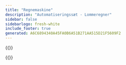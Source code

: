 ```yaml
---
title: "Regnemaskine"
description: "Automatiseringssæt - Lommeregner"
sidebar: false
sidebarlogo: fresh-white
include_footer: true
generated: A6C6894340A45FA0B6A51B271AA515D21F5609F2
---
```

{{<questions name="/content/da/calculator.json" completed="" showNavigationButtons=true registerJavaScript="getItemPrice,botTotal,migrationTotal" locale="da">}}
<script>
window.getItemPrice = getItemPrice = function (params) {
  var rowType = !!this.row
    ? this.row.getQuestionByColumnName('type')
    : null;

    var modeType = !!this.row
    ? this.row.getQuestionByColumnName('mode')
    : null;
  // if we can't find a question inside the cell (by row and column name) then return
  if (! rowType || ! modeType) 
    return 0;
  
  // get the selected item/choice
  var selectedType = rowType.selectedItem;

  if ( selectedType == null ) {
    // return 0 if a user did not select the item yet.
    return 0
  }

  var modeType = modeType.selectedItem;

  if ( modeType == null ) {
    // return 0 if a user did not select the item yet.
    return 0
  }

  switch ( selectedType.value ) {
    case "Trial":
        return 0;
    case "User":
        switch ( modeType.value ) {
            case "Attended":
                return 40;
                break;
            case "Unattended":
                return 40;
                break;
            case "Cloud":
                return 15;
            default:
                return "";
        }
        break;
    case "Flow":
        switch ( modeType.value ) {
            case "Attended":
                return "";
                break;
            case "Unattended":
                return (150 * 5) + (5 * 100);
                break;
             case "Cloud":
                return (5 * 100);
                break;
            default:
                return "";
        }
        break
    case "Extra Flow":
        switch ( modeType.value ) {
            case "Attended":
                return "";
                break;
            case "Unattended":
                return 150 + 100;
                break;
             case "Cloud":
                return 100;
                break;
        }
        break;
  }
};
window.botTotal = function(row) {
    if ( row == null || row.length == 0 || row[0] == null || row[0].percentage == null ) {
        return 0;
    }
    let bots =  window.currentSurvey.data['how-many-bots'] + 0;
    return (bots * (row[0].percentage / 100));
}
window.migrationTotal = function(row) {
     if ( row == null || row.length == 0 || row[0] == null || row[0].botsPerMonth == null ) {
      return 0;
    }
    let rowBots = botTotal(row);
    return Math.ceil((rowBots / row[0].botsPerMonth) * 20);
}
window.surveyChanged = function (sender, options) {
    window.currentSurvey = sender;
    var calculateChange = () => {
        let bots = sender.data['how-many-bots'] + 0;
        let percentAttended = sender.data['attended-percentage'] + 0;
        let percentUnattended = sender.data['unattended-percentage'] + 0;
        let attended = bots * ( percentAttended / 100);
        let unattended = bots * ( percentUnattended / 100);
        let items = [];
        if ( attended > 0 ) {
            items.push({service: 'U_RPA_A', quantity: attended})
        }
        if ( unattended > 0 ) {
            items.push({service: 'U_RPA_UA', quantity: unattended})
        }
        sender.setValue('items', items);
        calculatePlan()
    }
    var calculatePlan = () => {
        if ( sender.data['calc-migration-plan'] == false ) {
            return;
        }
        let bots = sender.data['how-many-bots'] + 0;
        let times = sender.data['migration-times']
        let attendedPercentage = sender.data['attended-percentage']
        let unattendedPercentage = sender.data['unattended-percentage']
        let groups = sender.data['migration-groups']
        if ( times == null || groups == null ) {
            return;
        }

        var groupData = {}
        for ( var i = 0; i < groups.length; i++ ) {
            groupData[groups[i].name] = {
                'name': groups[i].name,
                'months': []
            }
        }
        
        for ( var i = 0; i < times.length; i++ ) {
            if ( times[i].group == null || times[i].group.length == 0 ) {
                continue;
            }
            if ( typeof times[i].total === "undefined" ) {
                continue;
            }
            let group = groupData[times[i].group];
            let months = Math.ceil(times[i].total / 20);
           
            while ( months > group.months.length ) {
                group.months.push({
                    'name': group.name + ' ' + (group.months.length + 1),
                    'low': 0,
                    'medium': 0,
                    'high': 0,
                    'attended': 0,
                    'unattended': 0,
                })
            }

            for ( var month = 0; month < months; month++) {
                var botsMigrated = times[i].botsPerMonth
                if (month + 1 == months) {
                    if ( bots > times[i].botsPerMonth ) {
                        botsMigrated = Math.min(botsMigrated, bots - (month * times[i].botsPerMonth));
                    } else {
                        botsMigrated = bots;
                    }
                }
                switch ( times[i].complexity ) {
                    case "low":
                        group.months[month].low += botsMigrated;
                        break;
                    case "medium":
                        group.months[month].medium += botsMigrated;
                        break;
                    case "high":
                        group.months[month].high += botsMigrated;
                        break;
                }
                group.months[month].attended += Math.round(botsMigrated * (attendedPercentage / 100));
                group.months[month].unattended += Math.round(botsMigrated * (unattendedPercentage / 100));
            }
            
        }
        var items = [];
        for ( var i = 0; i < groups.length; i++ ) {
            var group = groupData[groups[i].name]
            for ( var month = 0; month < group.months.length; month++ ) {
                items.push(group.months[month]);
            }
        }
        sender.setValue('migration-plan', items);
    }
    switch ( options.name ) {
        case 'how-many-bots':
        case 'attended-percentage':
        case 'unattended-percentage':
            calculateChange();
            break;
        case 'migration-groups':
            var items = []
            if ( options.value != null ) {
                for ( var i = 0; i < options.value.length;i++ ) {
                    if ( typeof options.value[i].name === "string" && options.value[i].name.length > 0 ) {
                        items.push(options.value[i].name);
                    }
                }
            }
            let groups = sender.getQuestionByName('groups')
            if ( typeof groups !== "undefined") {
                groups.choices = items
            }
            break;
        case 'migration-times':
            calculatePlan();
            break;
        case 'sample-scenario':
            switch ( options.value ) {
                case 'migration-single-unattended':
                    sender.setValue('how-many-bots', 1);
                    sender.setValue('attended-percentage', 0);
                    sender.setValue('unattended-percentage', 100);
                    var groups1 = sender.getQuestionByName('groups')
                    if ( typeof groups1 !== "undefined") {
                        groups1.choices = ['Migration']
                    }
                    sender.clearValue('migration-groups')
                    sender.setValue('migration-groups',[
                        {name: 'Migration', description: "Migrate single bot"}
                    ])
                    sender.clearValue('migration-times')
                    sender.setValue('migration-times', [ 
                        {'complexity':'low', 'service':'U_RPA_UA', 'percentage': 100, group: 'Migration', 'botsPerMonth': 1 }
                    ]);
                    sender.clearValue('items')
                    sender.setValue('items',[{'type':'User', 'mode': 'Unattended', 'quantity':1}]);
                    break;
                case 'migration-200':
                    sender.setValue('how-many-bots', 200);
                    sender.setValue('attended-percentage', 90);
                    sender.setValue('unattended-percentage', 10);
                    sender.setValue('bots-per-month-ramp', 5);
                    sender.setValue('bots-per-month-factory', 20);
                    sender.clearValue('migration-groups')
                    var groups2 = sender.getQuestionByName('groups')
                    if ( typeof groups2 !== "undefined") {
                        groups2.choices = ['Ramp Up', 'Factory']
                    }
                    sender.setValue('migration-groups',[
                        {name: 'Ramp Up', description: "Setup migration patterns and engage business units"},
                        {name: 'Factory', description: "Wave deployment model of bots per month"},
                    ])
                    sender.clearValue('migration-times')
                    sender.setValue('migration-times', [
                        {'complexity':'low', 'percentage': 1, group: 'Ramp Up', botsPerMonth: 2 }, 
                        {'complexity':'low', 'percentage': 59,  group: 'Factory', botsPerMonth: 15 }, 
                        {'complexity':'medium', 'percentage': 30, group: 'Factory', botsPerMonth: 20 },
                        {'complexity':'high', 'percentage': 10, group: 'Factory', botsPerMonth: 2 }
                    ]),
                    sender.clearValue('items')
                    sender.setValue('items',[
                        {'type':'User', 'mode': 'Attended', 'quantity':180},
                        {'type':'User', 'mode': 'Unattended', 'quantity':20}
                    ]);
                    break;
            }
            break;
    }
}
</script>
{{</questions>}}

